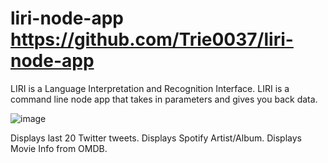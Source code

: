 # liri-node-app https://github.com/Trie0037/liri-node-app

LIRI is a Language Interpretation and Recognition Interface. LIRI is a command line node app that takes in parameters and gives you back data.

![image](https://user-images.githubusercontent.com/38965016/52515816-2e411380-2be6-11e9-9de8-c47808d4098e.png)

Displays last 20 Twitter tweets.
Displays Spotify Artist/Album.
Displays Movie Info from OMDB.
